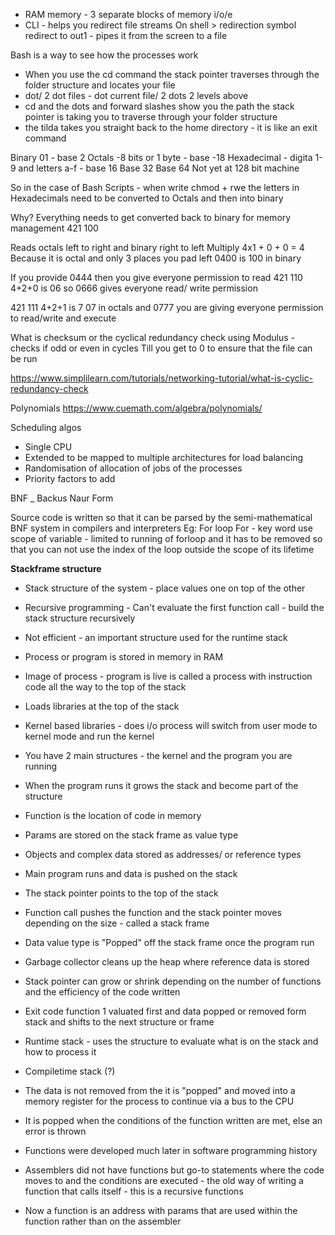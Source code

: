 - RAM memory - 3 separate blocks of memory i/o/e
- CLI - helps you redirect file streams
On shell > redirection symbol redirect to out1 - pipes it from the screen to a file

Bash is a way to see how the processes work

- When you use the cd command the stack pointer traverses through the folder structure and locates your file
- dot/ 2 dot files - dot current file/ 2 dots 2 levels above
- cd and the dots and forward slashes show you the path the stack pointer is taking you to traverse through your folder structure
- the tilda takes you straight back to the home directory - it is like an exit command

Binary
01 - base 2
Octals -8 bits or 1 byte - base -18
Hexadecimal - digita 1-9 and letters a-f - base 16
Base 32
Base 64
Not yet at 128 bit machine

So in the case of Bash Scripts - when write chmod + rwe the letters in Hexadecimals need to be converted to Octals and then into binary

Why?
Everything needs to get converted back to binary for memory management
421
100

Reads octals left to right and binary right to left
Multiply
4x1 + 0 + 0 = 4
Because it is octal and only 3 places you pad left
0400 is 100 in binary

If you provide 0444 then you give everyone permission to read
421
110
4+2+0 is 06 so 0666 gives everyone read/ write permission

421
111
4+2+1 is 7
07 in octals and 0777 you are giving everyone permission to read/write and execute

What is checksum or the cyclical redundancy check using Modulus - checks if odd or even in cycles
Till you get to 0 to ensure that the file can be run

<https://www.simplilearn.com/tutorials/networking-tutorial/what-is-cyclic-redundancy-check>

Polynomials
<https://www.cuemath.com/algebra/polynomials/>

Scheduling algos

- Single CPU
- Extended to be mapped to multiple architectures for load balancing
- Randomisation of allocation of jobs of the processes
- Priority factors to add

BNF _ Backus Naur Form

Source code is written so that it can be parsed by the semi-mathematical BNF system in compilers and interpreters
Eg:
For loop
For - key word use
scope of variable - limited to running of forloop and it has to be removed so that you can not use the index of the loop outside the scope of its lifetime

__Stackframe structure__

- Stack structure of the system - place values one on top of the other
- Recursive programming - Can't evaluate the first function call - build the stack structure recursively
- Not efficient - an important structure used for the runtime stack
- Process or program is stored in memory in RAM
- Image of process - program is live is called a process with instruction code all the way to the top of the stack
- Loads libraries at the top of the stack
- Kernel based libraries - does i/o process will switch from user mode to kernel mode and run the kernel

- You have 2 main structures - the kernel and the program you are running
- When the program runs it grows the stack and become part of the structure
- Function is the location of code in memory
- Params are stored on the stack frame as value type
- Objects and complex data stored as addresses/ or reference types
- Main program runs and data is pushed on the stack
- The stack pointer points to the top of the stack
- Function call pushes the function and the stack pointer moves depending on the size - called a stack frame
- Data value type is "Popped" off the stack frame once the program run
- Garbage collector cleans up the heap where reference data is stored
- Stack pointer can grow or shrink depending on the number of functions and the efficiency of the code written
- Exit code function 1 valuated first and data popped or removed form stack and shifts to the next structure or frame

- Runtime stack - uses the structure to evaluate what is on the stack and how to process it
- Compiletime stack (?)
- The data is not removed from the it is "popped" and moved into a memory register for the process to continue via a bus to the CPU
- It is popped when the conditions of the function written are met, else an error is thrown
- Functions were developed much later in software programming history
- Assemblers did not have functions but go-to statements where the code moves to and the conditions are executed - the old way of writing a function that calls itself - this is a recursive functions
- Now a function is an address with params that are used within the function rather than on the assembler
